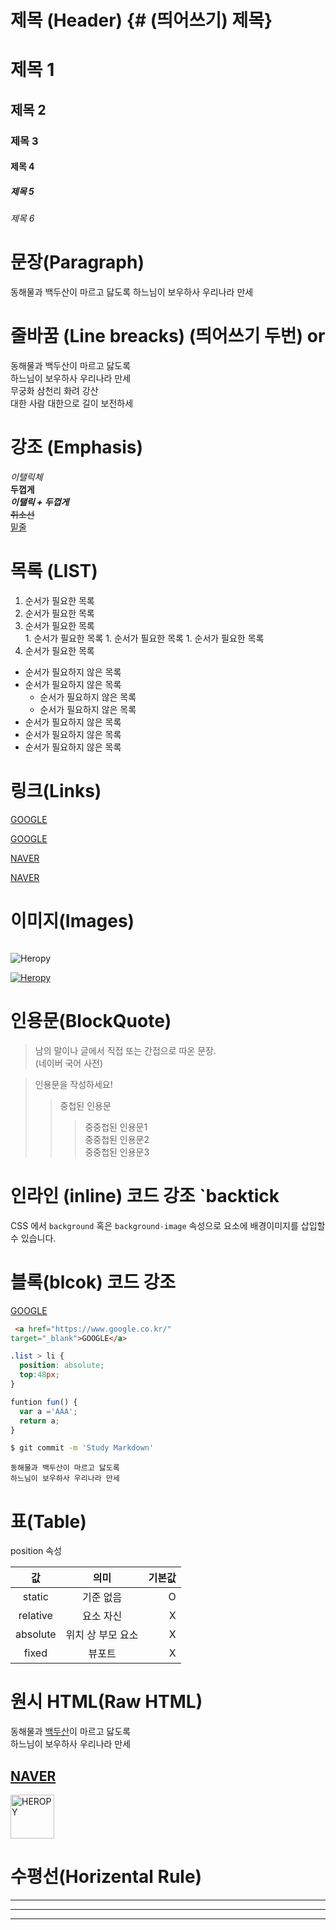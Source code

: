 # 제목 (Header) {# (띄어쓰기) 제목}

# 제목 1
## 제목 2
### 제목 3
#### 제목 4
##### 제목 5
###### 제목 6

# 문장(Paragraph)

동해물과 백두산이 마르고 닳도록 
하느님이 보우하사 우리나라 만세

# 줄바꿈 (Line breacks) (띄어쓰기 두번) or <br/>

동해물과 백두산이 마르고 닳도록  
하느님이 보우하사 우리나라 만세  
무궁화 삼천리 화려 강산  
대한 사람 대한으로 길이 보전하세

# 강조 (Emphasis)
  _이탤릭체_  
  **두껍게**  
 **_이탤릭 + 두껍게_**  
 ~~취소선~~  
 <u>밑줄</u>

 # 목록 (LIST)

 1. 순서가 필요한 목록
 1. 순서가 필요한 목록
 1. 순서가 필요한 목록  
        1. 순서가 필요한 목록
        1. 순서가 필요한 목록 
        1. 순서가 필요한 목록     
 1. 순서가 필요한 목록 


 - 순서가 필요하지 않은 목록
 - 순서가 필요하지 않은 목록
    - 순서가 필요하지 않은 목록
    - 순서가 필요하지 않은 목록
 - 순서가 필요하지 않은 목록
 - 순서가 필요하지 않은 목록
 - 순서가 필요하지 않은 목록

 # 링크(Links)

  <a href="https://google.com">GOOGLE</a>

  [GOOGLE](https://google.com)
  
  <a href="https://naver.com"
  title="NAVER로 이동!"
  target="_blank">NAVER</a>

  [NAVER](https://naver.com "NAVER로 이동 !")

  # 이미지(Images)
  ![]()

  ![Heropy](https://avatars.githubusercontent.com/u/16679082?s=48&v=4)
  
  
  [![Heropy](https://avatars.githubusercontent.com/u/16679082?s=48&v=4)](https://heropy.blog/)

  # 인용문(BlockQuote)

  > 남의 말이나 글에서 직접 또는 간접으로 따온 문장.  
  >(네이버 국어 사전)

  >인용문을 작성하세요!
  >>중첩된 인용문
  >>>중중첩된 인용문1  
  >>>중중첩된 인용문2  
  >>>중중첩된 인용문3  

  # 인라인 (inline) 코드 강조 `backtick
  CSS 에서 `background` 혹은 
  `background-image` 속성으로 요소에 배경이미지를 삽입할 수 있습니다.

  # 블록(blcok) 코드 강조
  <a href="https://www.google.co.kr/"
  target="_blank">GOOGLE</a>

  ```html
   <a href="https://www.google.co.kr/"
  target="_blank">GOOGLE</a>
  ```

  ```css
  .list > li {
    position: absolute;
    top:48px;
  }
  ```

  ```javascript
  funtion fun() {
    var a ='AAA';
    return a;
  }
  ```

  ```bash
  $ git commit -m 'Study Markdown'
  ```

  ```plaintext
  동해물과 백두산이 마르고 닳도록
  하느님이 보우하사 우리나라 만세
  ```

  # 표(Table)

  position 속성

  값 | 의미 | 기본값  
  :--:|:--:|--:  
  static | 기준 없음 | O  
  relative | 요소 자신 | X
  absolute | 위치 상 부모 요소 | X
  fixed | 뷰포트 | X

  # 원시 HTML(Raw HTML)
  
  동해물과 <span style="text-decoration: underline;">백두산</span>이 마르고 닳도록<br/>
  하느님이 보우하사 우리나라 만세

  <a href="https://naver.com"
  title="Naver로 이동"
  target="_blank">NAVER</a>
  ---
  <img width="70" src="https://heropy.blog/css/images/logo.png"
  alt="HEROPY" />

  # 수평선(Horizental Rule)

  --- 
  ***
  ___

  